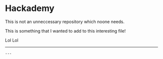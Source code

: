 # Hackademy
This is not an unneccessary repository which noone needs.

This is something that I wanted to add to this interesting file!

Lol      Lol
--      ---

    ---
